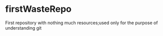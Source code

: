 firstWasteRepo
==============

First repository with nothing much resources;used only for the purpose of understanding git

